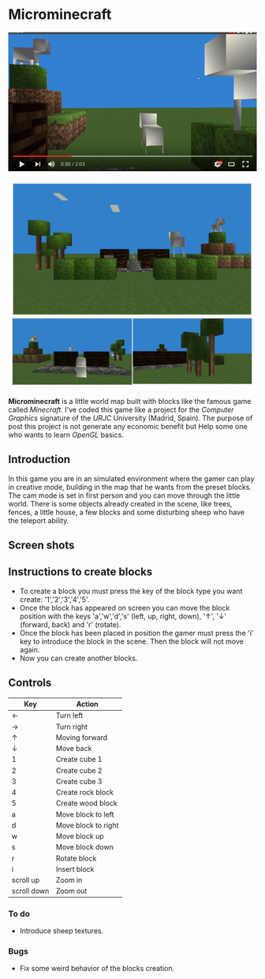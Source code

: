 # Microminecraft

[![Microminecraft project youtube video](https://github.com/scatt89/microminecraft/blob/master/common/img/yt.png)](https://www.youtube.com/watch?v=poCIqWjBXuc)

![Microminecraft world map image](https://github.com/scatt89/microminecraft/blob/master/common/img/mmsh.jpg)

**Microminecraft** is a little world map built with blocks like the famous game called _Minecraft_. I've coded this game like a project for the _Computer Graphics_ signature of the _URJC_ University (Madrid, Spain).
The purpose of post this project is not generate any economic benefit but Help some one who wants to learn _OpenGL_ basics.

## Introduction
In this game you are in an simulated environment where the gamer can play in creative mode, building in the map that he wants from the preset blocks. The cam mode is set in first person and you can move through the little world. There is some objects already created in the scene, like trees, fences, a little house, a few blocks and some disturbing sheep who have the teleport ability.

## Screen shots


## Instructions to create blocks
* To create a block you must press the key of the block type you want create: '1','2','3','4','5'.
* Once the block has appeared on screen you can move the block position with the keys 'a','w','d','s' (left, up, right, down), '↑', '↓' (forward, back) and 'r' (rotate).
* Once the block has been placed in position the gamer must press the 'i' key to introduce the block in the scene. Then the block will not move again.
* Now you can create another blocks.

## Controls

| **Key**      | **Action**            |
|--------------|---------------------- |
| ←  	         | Turn left  	         |
| →  	         | Turn right  	         |
| ↑  	         | Moving forward  	     |
| ↓  	         | Move back  	         |
| 1  	         | Create cube 1  	     |
| 2  	         | Create cube 2  	     |
| 3  	         | Create cube 3  	     |
| 4  	         | Create rock block  	 |
| 5  	         | Create wood block  	 |
| a  	         | Move block to left    |
| d  	         | Move block to right   |
| w  	         | Move block up  	     |
| s  	         | Move block down  	   |
| r  	         | Rotate block  	       |
| i  	         | Insert block   	     |
| scroll up  	 | Zoom in  	           |
| scroll down  | Zoom out  	           |

### To do
* Introduce sheep textures.

### Bugs
* Fix some weird behavior of the blocks creation.
